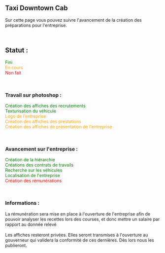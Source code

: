 ## Taxi Downtown Cab

Sur cette page vous pouvez suivre l'avancement de la création des préparations pour  l'entreprise.

<br>

## Statut :


<span style="color:green;">Fini</span><br>
<span style="color:orange;">En cours</span><br>
<span style="color:red;">Non fait</span><br>



<br>

### Travail sur photoshop :

<span style="color:green;">Création des affiches des recrutements</span><br>
<span style="color:green;">Texturisation du véhicule</span><br>
<span style="color:orange;">Logo de l'entreprise</span><br>
<span style="color:orange;">Création des affiches des prestations</span><br>
<span style="color:orange;">Création des affiches de présentation de l'entreprise</span><br>


<br>

### Avancement sur l'entreprise : 

<span style="color:green;">Création de la hiérarchie</span><br>
<span style="color:green;">Créations des contrats de travails</span><br>
<span style="color:green;">Recherche sur les véhicules</span><br>
<span style="color:green;">Localisation de l'entreprise</span><br>
<span style="color:red;">Création des rémunérations</span><br>

<br>


### Informations : 

La rémunération sera mise en place à l'ouverture de l'entreprise afin de pouvoir analyser les recettes lors des courses, et donc mettre un salaire par rapport au donnée relevé 
<br>
<br>
Les affiches resteront privées. Elles seront transmises à l'ouverture au gouverneur qui validera la conformité de ces dernières. Dès lors nous les publieront.
